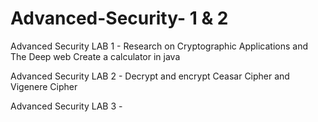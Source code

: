 # Advanced-Security- 1 & 2

Advanced Security LAB 1 -  Research on Cryptographic Applications and The Deep web
                           Create a calculator in java

Advanced Security LAB 2 - Decrypt and encrypt Ceasar Cipher and Vigenere Cipher

Advanced Security LAB 3 - 
